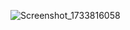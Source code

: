 
![Screenshot_1733816058](https://github.com/user-attachments/assets/cbf1b111-9e54-45bc-a9f5-7cb4eacc751c)
